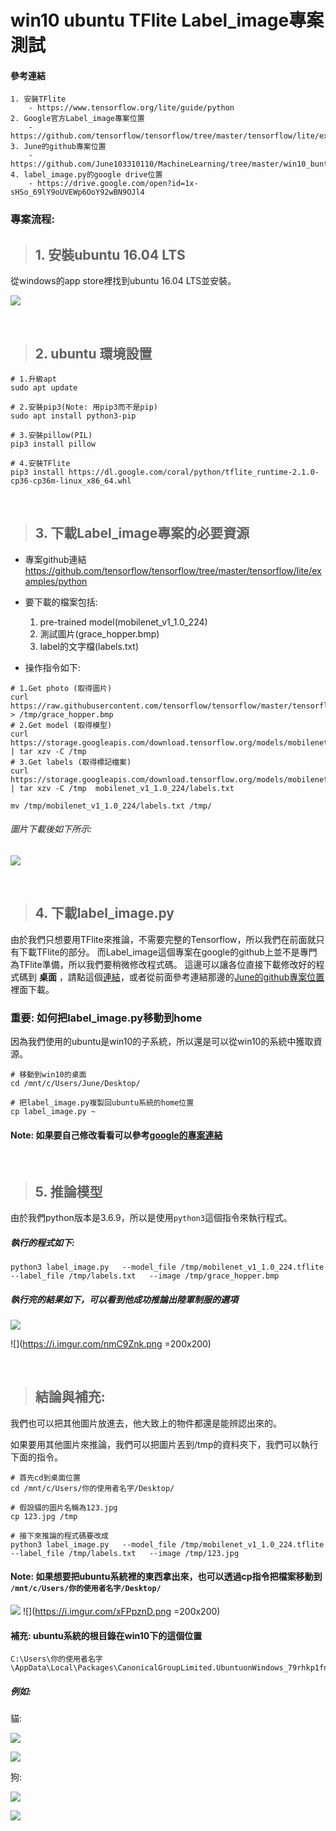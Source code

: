 
# win10 ubuntu TFlite Label_image專案測試

#### 參考連結

```
1. 安裝TFlite
    - https://www.tensorflow.org/lite/guide/python
2. Google官方Label_image專案位置
    - https://github.com/tensorflow/tensorflow/tree/master/tensorflow/lite/examples/python
3. June的github專案位置
    - https://github.com/June103310110/MachineLearning/tree/master/win10_buntu_test/Label_image
4. label_image.py的google drive位置
    - https://drive.google.com/open?id=1x-sHSo_69lY9oUVEWp6OoY92wBN9OJl4
```


### 專案流程:
> ## 1. 安裝ubuntu 16.04 LTS
從windows的app store裡找到ubuntu 16.04 LTS並安裝。

![](https://i.imgur.com/oxazE7s.png)

<br>

> ## 2. ubuntu 環境設置


```
# 1.升級apt
sudo apt update

# 2.安裝pip3(Note: 用pip3而不是pip)
sudo apt install python3-pip

# 3.安裝pillow(PIL)
pip3 install pillow 

# 4.安裝TFlite
pip3 install https://dl.google.com/coral/python/tflite_runtime-2.1.0-cp36-cp36m-linux_x86_64.whl
```
<br>

> ## 3.  下載Label_image專案的必要資源
- 專案github連結
https://github.com/tensorflow/tensorflow/tree/master/tensorflow/lite/examples/python

- 要下載的檔案包括:
    1. pre-trained model(mobilenet_v1_1.0_224)
    2. 測試圖片(grace_hopper.bmp)
    3. label的文字檔(labels.txt)
    
- 操作指令如下: 
```
# 1.Get photo (取得圖片)
curl https://raw.githubusercontent.com/tensorflow/tensorflow/master/tensorflow/lite/examples/label_image/testdata/grace_hopper.bmp > /tmp/grace_hopper.bmp
# 2.Get model (取得模型)
curl https://storage.googleapis.com/download.tensorflow.org/models/mobilenet_v1_2018_02_22/mobilenet_v1_1.0_224.tgz | tar xzv -C /tmp
# 3.Get labels (取得標記檔案)
curl https://storage.googleapis.com/download.tensorflow.org/models/mobilenet_v1_1.0_224_frozen.tgz  | tar xzv -C /tmp  mobilenet_v1_1.0_224/labels.txt

mv /tmp/mobilenet_v1_1.0_224/labels.txt /tmp/
```
###### 圖片下載後如下所示: 
![](https://i.imgur.com/kMk8tvd.png)

<br>

> ## 4. 下載label_image.py
由於我們只想要用TFlite來推論，不需要完整的Tensorflow，所以我們在前面就只有下載TFlite的部分。
而Label_image這個專案在google的github上並不是專門為TFlite準備，所以我們要稍微修改程式碼。
這邊可以讓各位直接下載修改好的程式碼到 **桌面** ，請點這個[連結](https://drive.google.com/open?id=1x-sHSo_69lY9oUVEWp6OoY92wBN9OJl4)，或者從前面參考連結那邊的[June的github專案位置](https://github.com/June103310110/MachineLearning/tree/master/win10_buntu_test/Label_image)裡面下載。

### 重要: 如何把label_image.py移動到home
因為我們使用的ubuntu是win10的子系統，所以還是可以從win10的系統中獲取資源。
```
# 移動到win10的桌面
cd /mnt/c/Users/June/Desktop/

# 把label_image.py複製回ubuntu系統的home位置
cp label_image.py ~
```

#### Note: 如果要自己修改看看可以參考[google的專案連結](https://github.com/tensorflow/tensorflow/tree/master/tensorflow/lite/examples/python)

<br>

> ## 5. 推論模型
由於我們python版本是3.6.9，所以是使用`python3`這個指令來執行程式。

##### 執行的程式如下:

```
python3 label_image.py   --model_file /tmp/mobilenet_v1_1.0_224.tflite   --label_file /tmp/labels.txt   --image /tmp/grace_hopper.bmp
```

##### 執行完的結果如下，可以看到他成功推論出陸軍制服的選項
![](https://i.imgur.com/ByW3gxX.png)

![](https://i.imgur.com/nmC9Znk.png =200x200)

<br>

> ## 結論與補充: 
我們也可以把其他圖片放進去，他大致上的物件都還是能辨認出來的。

如果要用其他圖片來推論，我們可以把圖片丟到/tmp的資料夾下，我們可以執行下面的指令。
```
# 首先cd到桌面位置
cd /mnt/c/Users/你的使用者名字/Desktop/

# 假設貓的圖片名稱為123.jpg
cp 123.jpg /tmp

# 接下來推論的程式碼要改成
python3 label_image.py   --model_file /tmp/mobilenet_v1_1.0_224.tflite   --label_file /tmp/labels.txt   --image /tmp/123.jpg
```

#### Note: 如果想要把ubuntu系統裡的東西拿出來，也可以透過cp指令把檔案移動到 `/mnt/c/Users/你的使用者名字/Desktop/`
![](https://i.imgur.com/pNdo6cI.png)
![](https://i.imgur.com/xFPpznD.png =200x200)

#### 補充: ubuntu系統的根目錄在win10下的這個位置 
```
C:\Users\你的使用者名字\AppData\Local\Packages\CanonicalGroupLimited.UbuntuonWindows_79rhkp1fndgsc\LocalState\rootfs
```

##### 例如: 
貓: 

![](https://i.imgur.com/CfYxKkG.jpg)

![](https://i.imgur.com/bmU6ACk.png)

狗: 

![](https://i.imgur.com/2d7D3Jt.jpg)

![](https://i.imgur.com/kWggu0b.png)
